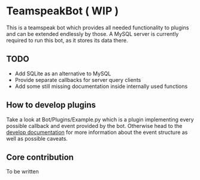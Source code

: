 # TeamspeakBot ( WIP )

This is a teamspeak bot which provides all needed functionality to plugins and can be extended endlessly by those. A MySQL server is currently required to run this bot, as it stores its data there.

## TODO
- Add SQLite as an alternative to MySQL
- Provide separate callbacks for server query clients
- Add some still missing documentation inside internally used functions

## How to develop plugins
Take a look at Bot/Plugins/Example.py which is a plugin implementing every possible callback and event provided by the bot. Otherwise head to the [develop documentation](doc/develop.md) for more information about the event structure as well as possible caveats.

## Core contribution
To be written